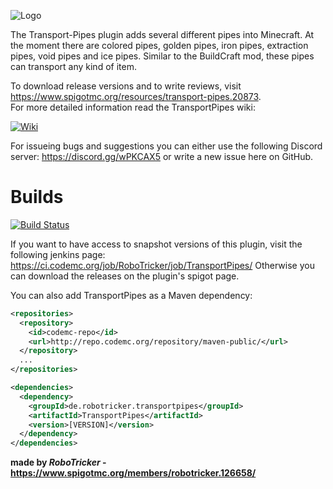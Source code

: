 ![Logo](https://image.ibb.co/mDqyqU/Logo2.png)

The Transport-Pipes plugin adds several different pipes into Minecraft. At the moment there are colored pipes, golden pipes, iron pipes, extraction pipes, void pipes and ice pipes. Similar to the BuildCraft mod, these pipes can transport any kind of item.

To download release versions and to write reviews, visit https://www.spigotmc.org/resources/transport-pipes.20873.  
For more detailed information read the TransportPipes wiki:

<a href="https://github.com/RoboTricker/Transport-Pipes/wiki">![Wiki](https://cdn.discordapp.com/attachments/315609061859131392/340971064937152512/Logomakr_5JxOqW.png)</a>

For issueing bugs and suggestions you can either use the following Discord server:
https://discord.gg/wPKCAX5
or write a new issue here on GitHub.
# Builds

<a href="http://ci.codemc.org/job/RoboTricker/job/TransportPipes">![Build Status](http://ci.codemc.org/job/RoboTricker/job/TransportPipes/badge/icon)</a>

If you want to have access to snapshot versions of this plugin, visit the following jenkins page: https://ci.codemc.org/job/RoboTricker/job/TransportPipes/
Otherwise you can download the releases on the plugin's spigot page.

You can also add TransportPipes as a Maven dependency:
```xml
<repositories>
  <repository>
    <id>codemc-repo</id>
    <url>http://repo.codemc.org/repository/maven-public/</url>
  </repository>
  ...
</repositories>

<dependencies>
  <dependency>
    <groupId>de.robotricker.transportpipes</groupId>
    <artifactId>TransportPipes</artifactId>
    <version>[VERSION]</version>
  </dependency>
</dependencies>
```

__made by *RoboTricker* - https://www.spigotmc.org/members/robotricker.126658/__
